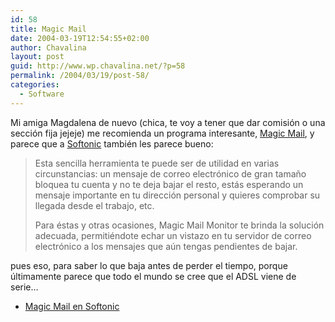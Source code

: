 ```yaml
---
id: 58
title: Magic Mail
date: 2004-03-19T12:54:55+02:00
author: Chavalina
layout: post
guid: http://www.wp.chavalina.net/?p=58
permalink: /2004/03/19/post-58/
categories:
  - Software
---
```

Mi amiga Magdalena de nuevo (chica, te voy a tener que dar comisi&oacute;n o una secci&oacute;n fija jejeje) me recomienda un programa interesante, <a href="http://www.softonic.com/ie/26581" target="_blank">Magic Mail</a>, y parece que a <a href="http://www.softonic.com/" target="_blank">Softonic</a> también les parece bueno:

> Esta sencilla herramienta te puede ser de utilidad en varias circunstancias: un mensaje de correo electr&oacute;nico de gran tama&ntilde;o bloquea tu cuenta y no te deja bajar el resto, estás esperando un mensaje importante en tu direcci&oacute;n personal y quieres comprobar su llegada desde el trabajo, etc. 
> 
> Para éstas y otras ocasiones, Magic Mail Monitor te brinda la soluci&oacute;n adecuada, permitiéndote echar un vistazo en tu servidor de correo electr&oacute;nico a los mensajes que a&uacute;n tengas pendientes de bajar. 

pues eso, para saber lo que baja antes de perder el tiempo, porque &uacute;ltimamente parece que todo el mundo se cree que el ADSL viene de serie…

  * <a href="http://www.softonic.com/ie/26581" target="_blank">Magic Mail en Softonic</a>
